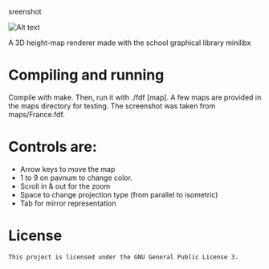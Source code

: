 sreenshot

![Alt text](~/Desktop/France-fdf-screen.png?raw=true "Carte de la France Fdf")

A 3D height-map renderer made with the school graphical library minilibx

# Compiling and running

Compile with make. Then, run it with ./fdf [map]. A few maps are provided in the maps directory for testing. The screenshot was taken from maps/France.fdf.

# Controls are: 

* Arrow keys to move the map
* 1 to 9 on pavnum to change color.
* Scroll in & out for the zoom
* Space to change projection type (from parallel to isometric)
* Tab for mirror representation
	
# License

	This project is licensed under the GNU General Public License 3.

